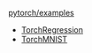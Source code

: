 [pytorch/examples](https://github.com/pytorch/examples)

- [TorchRegression](https://colab.research.google.com/drive/1mf8lDP3ogSt94n_DitLVota-jQk6fOHM)
- [TorchMNIST](https://colab.research.google.com/drive/1UQZdbhxfV6NbP5nR6BE9o3y-qMsLCWZI)
